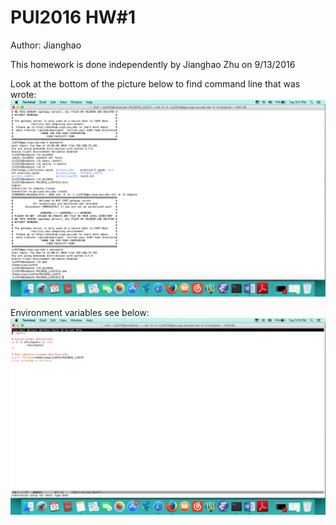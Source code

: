 # PUI2016 HW#1

Author: Jianghao 

This homework is done independently by Jianghao Zhu on 9/13/2016

Look at the bottom of the picture below to find command line that was wrote:
![alt text](https://github.com/jz2575/PUI2016_jz2575/blob/master/ScreenShots/command.png)

Environment variables see below:
![alt text](https://github.com/jz2575/PUI2016_jz2575/blob/master/ScreenShots/bashrc.png)